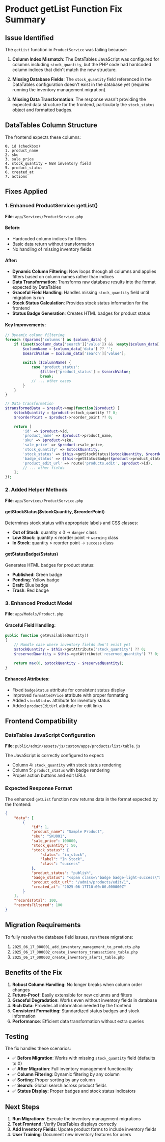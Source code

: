 # Product getList Function Fix Summary

## Issue Identified
The `getList` function in `ProductService` was failing because:

1. **Column Index Mismatch**: The DataTables JavaScript was configured for columns including `stock_quantity`, but the PHP code had hardcoded column indices that didn't match the new structure.

2. **Missing Database Fields**: The `stock_quantity` field referenced in the DataTables configuration doesn't exist in the database yet (requires running the inventory management migration).

3. **Missing Data Transformation**: The response wasn't providing the expected data structure for the frontend, particularly the `stock_status` object and formatted badges.

## DataTables Column Structure
The frontend expects these columns:
```
0. id (checkbox)
1. product_name 
2. sku
3. sale_price
4. stock_quantity ← NEW inventory field
5. product_status
6. created_at
7. actions
```

## Fixes Applied

### 1. Enhanced ProductService::getList()
**File**: `app/Services/ProductService.php`

#### Before:
- Hardcoded column indices for filters
- Basic data return without transformation
- No handling of missing inventory fields

#### After:
- **Dynamic Column Filtering**: Now loops through all columns and applies filters based on column names rather than indices
- **Data Transformation**: Transforms raw database results into the format expected by DataTables
- **Graceful Field Handling**: Handles missing `stock_quantity` field until migration is run
- **Stock Status Calculation**: Provides stock status information for the frontend
- **Status Badge Generation**: Creates HTML badges for product status

#### Key Improvements:
```php
// Dynamic column filtering
foreach ($params['columns'] as $column_data) {
    if (isset($column_data['search']['value']) && !empty($column_data['search']['value'])) {
        $columnName = $column_data['data'] ?? '';
        $searchValue = $column_data['search']['value'];
        
        switch ($columnName) {
            case 'product_status':
                $filter['product_status'] = $searchValue;
                break;
            // ... other cases
        }
    }
}

// Data transformation
$transformedData = $result->map(function($product) {
    $stockQuantity = $product->stock_quantity ?? 0;
    $reorderPoint = $product->reorder_point ?? 0;
    
    return [
        'id' => $product->id,
        'product_name' => $product->product_name,
        'sku' => $product->sku,
        'sale_price' => $product->sale_price,
        'stock_quantity' => $stockQuantity,
        'stock_status' => $this->getStockStatus($stockQuantity, $reorderPoint),
        'badge_status' => $this->getStatusBadge($product->product_status),
        'product_edit_url' => route('products.edit', $product->id),
        // ... other fields
    ];
});
```

### 2. Added Helper Methods
**File**: `app/Services/ProductService.php`

#### getStockStatus($stockQuantity, $reorderPoint)
Determines stock status with appropriate labels and CSS classes:
- **Out of Stock**: quantity ≤ 0 → `danger` class
- **Low Stock**: quantity ≤ reorder point → `warning` class  
- **In Stock**: quantity > reorder point → `success` class

#### getStatusBadge($status)
Generates HTML badges for product status:
- **Published**: Green badge
- **Pending**: Yellow badge
- **Draft**: Blue badge
- **Trash**: Red badge

### 3. Enhanced Product Model
**File**: `app/Models/Product.php`

#### Graceful Field Handling:
```php
public function getAvailableQuantity()
{
    // Handle case where inventory fields don't exist yet
    $stockQuantity = $this->getAttribute('stock_quantity') ?? 0;
    $reservedQuantity = $this->getAttribute('reserved_quantity') ?? 0;
    
    return max(0, $stockQuantity - $reservedQuantity);
}
```

#### Enhanced Attributes:
- Fixed `badgeStatus` attribute for consistent status display
- Improved `formattedPrice` attribute with proper formatting
- Added `stockStatus` attribute for inventory status
- Added `productEditUrl` attribute for edit links

## Frontend Compatibility

### DataTables JavaScript Configuration
**File**: `public/admin/assets/js/custom/apps/products/list/table.js`

The JavaScript is correctly configured to expect:
- Column 4: `stock_quantity` with stock status rendering
- Column 5: `product_status` with badge rendering
- Proper action buttons and edit URLs

### Expected Response Format
The enhanced `getList` function now returns data in the format expected by the frontend:

```json
{
    "data": [
        {
            "id": 1,
            "product_name": "Sample Product",
            "sku": "SKU001",
            "sale_price": 100000,
            "stock_quantity": 50,
            "stock_status": {
                "status": "in_stock",
                "label": "In Stock", 
                "class": "success"
            },
            "product_status": "publish",
            "badge_status": "<span class=\"badge badge-light-success\">Published</span>",
            "product_edit_url": "/admin/products/edit/1",
            "created_at": "2025-06-17T10:00:00.000000Z"
        }
    ],
    "recordsTotal": 100,
    "recordsFiltered": 100
}
```

## Migration Requirements

To fully resolve the database field issues, run these migrations:
1. `2025_06_17_000001_add_inventory_management_to_products.php`
2. `2025_06_17_000002_create_inventory_transactions_table.php`
3. `2025_06_17_000003_create_inventory_alerts_table.php`

## Benefits of the Fix

1. **Robust Column Handling**: No longer breaks when column order changes
2. **Future-Proof**: Easily extensible for new columns and filters
3. **Graceful Degradation**: Works even without inventory fields in database
4. **Rich Data**: Provides all information needed by the frontend
5. **Consistent Formatting**: Standardized status badges and stock information
6. **Performance**: Efficient data transformation without extra queries

## Testing

The fix handles these scenarios:
- ✅ **Before Migration**: Works with missing `stock_quantity` field (defaults to 0)
- ✅ **After Migration**: Full inventory management functionality
- ✅ **Column Filtering**: Dynamic filtering by any column
- ✅ **Sorting**: Proper sorting by any column
- ✅ **Search**: Global search across product fields
- ✅ **Status Display**: Proper badges and stock status indicators

## Next Steps

1. **Run Migrations**: Execute the inventory management migrations
2. **Test Frontend**: Verify DataTables displays correctly
3. **Add Inventory Fields**: Update product forms to include inventory fields
4. **User Training**: Document new inventory features for users
